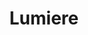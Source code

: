 ---
title: Lumiere
date: 
draft: false

# descripcion
description : Aro de plata pasante

materials: Plata 925

color: Plateado

dimensions: 1cm

code: 01-20-0427

type: "Aros"

categories: []

price: $2.040,00

# Images
# first image will be shown in the product page
images:
  # - image: "images/path_to_image"
  # La ubicacion de las imagenes es imagenes/Aros/Aros.Solo Plata/01-20-0427-lumiere
  - image: "./images/aros/solo_plata/01-20-0427-cuadrados-medianos_a.JPG"
  - image: "./images/aros/solo_plata/01-20-0427-cuadrados-medianos_b.JPG"
---